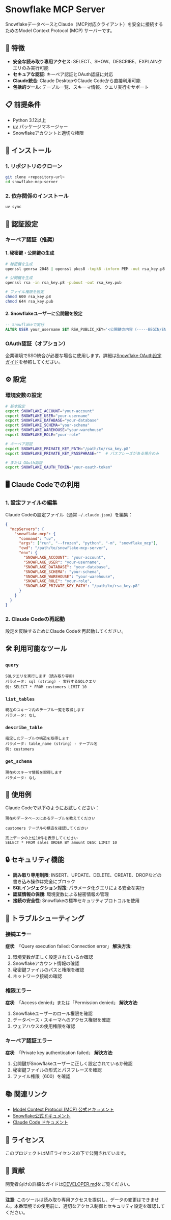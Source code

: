 # Snowflake MCP Server

SnowflakeデータベースとClaude（MCP対応クライアント）を安全に接続するためのModel Context Protocol (MCP) サーバーです。

## 🚀 特徴

- **安全な読み取り専用アクセス**: SELECT、SHOW、DESCRIBE、EXPLAINクエリのみ実行可能
- **セキュアな認証**: キーペア認証とOAuth認証に対応
- **Claude統合**: Claude DesktopやClaude Codeから直接利用可能
- **包括的ツール**: テーブル一覧、スキーマ情報、クエリ実行をサポート

## 📋 前提条件

- Python 3.12以上
- [uv](https://docs.astral.sh/uv/) パッケージマネージャー
- Snowflakeアカウントと適切な権限

## 🔧 インストール

### 1. リポジトリのクローン

```bash
git clone <repository-url>
cd snowflake-mcp-server
```

### 2. 依存関係のインストール

```bash
uv sync
```

## 🔐 認証設定

### キーペア認証（推奨）

#### 1. 秘密鍵・公開鍵の生成

```bash
# 秘密鍵を生成
openssl genrsa 2048 | openssl pkcs8 -topk8 -inform PEM -out rsa_key.p8 -nocrypt

# 公開鍵を生成
openssl rsa -in rsa_key.p8 -pubout -out rsa_key.pub

# ファイル権限を設定
chmod 600 rsa_key.p8
chmod 644 rsa_key.pub
```

#### 2. Snowflakeユーザーに公開鍵を設定

```sql
-- Snowflakeで実行
ALTER USER your_username SET RSA_PUBLIC_KEY='<公開鍵の内容（-----BEGIN/END部分を除く）>';
```

### OAuth認証（オプション）

企業環境でSSO統合が必要な場合に使用します。詳細は[Snowflake OAuth設定ガイド](https://docs.snowflake.com/en/user-guide/oauth)を参照してください。

## ⚙️ 設定

### 環境変数の設定

```bash
# 基本設定
export SNOWFLAKE_ACCOUNT="your-account"
export SNOWFLAKE_USER="your-username"
export SNOWFLAKE_DATABASE="your-database"
export SNOWFLAKE_SCHEMA="your-schema"
export SNOWFLAKE_WAREHOUSE="your-warehouse"
export SNOWFLAKE_ROLE="your-role"

# キーペア認証
export SNOWFLAKE_PRIVATE_KEY_PATH="/path/to/rsa_key.p8"
export SNOWFLAKE_PRIVATE_KEY_PASSPHRASE=""  # パスフレーズがある場合のみ

# または OAuth認証
export SNOWFLAKE_OAUTH_TOKEN="your-oauth-token"
```

## 🖥️ Claude Codeでの利用

### 1. 設定ファイルの編集

Claude Codeの設定ファイル（通常 `~/.claude.json`）を編集：

```json
{
  "mcpServers": {
    "snowflake-mcp": {
      "command": "uv",
      "args": ["run", "--frozen", "python", "-m", "snowflake_mcp"],
      "cwd": "/path/to/snowflake-mcp-server",
      "env": {
        "SNOWFLAKE_ACCOUNT": "your-account",
        "SNOWFLAKE_USER": "your-username",
        "SNOWFLAKE_DATABASE": "your-database",
        "SNOWFLAKE_SCHEMA": "your-schema",
        "SNOWFLAKE_WAREHOUSE": "your-warehouse",
        "SNOWFLAKE_ROLE": "your-role",
        "SNOWFLAKE_PRIVATE_KEY_PATH": "/path/to/rsa_key.p8"
      }
    }
  }
}
```

### 2. Claude Codeの再起動

設定を反映するためにClaude Codeを再起動してください。

## 🛠️ 利用可能なツール

### `query`
```
SQLクエリを実行します（読み取り専用）
パラメータ: sql (string) - 実行するSQLクエリ
例: SELECT * FROM customers LIMIT 10
```

### `list_tables`
```
現在のスキーマ内のテーブル一覧を取得します
パラメータ: なし
```

### `describe_table`
```
指定したテーブルの構造を取得します
パラメータ: table_name (string) - テーブル名
例: customers
```

### `get_schema`
```
現在のスキーマ情報を取得します
パラメータ: なし
```

## 📝 使用例

Claude Codeで以下のようにお試しください：

```
現在のデータベースにあるテーブルを教えてください
```

```
customers テーブルの構造を確認してください
```

```
売上データの上位10件を表示してください
SELECT * FROM sales ORDER BY amount DESC LIMIT 10
```

## 🔒 セキュリティ機能

- **読み取り専用制限**: INSERT、UPDATE、DELETE、CREATE、DROPなどの書き込み操作は完全にブロック
- **SQLインジェクション対策**: パラメータ化クエリによる安全な実行
- **認証情報の保護**: 環境変数による秘密情報の管理
- **接続の安全性**: Snowflakeの標準セキュリティプロトコルを使用

## 🚨 トラブルシューティング

### 接続エラー

**症状**: 「Query execution failed: Connection error」
**解決方法**:
1. 環境変数が正しく設定されているか確認
2. Snowflakeアカウント情報の確認
3. 秘密鍵ファイルのパスと権限を確認
4. ネットワーク接続の確認

### 権限エラー

**症状**: 「Access denied」または「Permission denied」
**解決方法**:
1. Snowflakeユーザーのロール権限を確認
2. データベース・スキーマへのアクセス権限を確認
3. ウェアハウスの使用権限を確認

### キーペア認証エラー

**症状**: 「Private key authentication failed」
**解決方法**:
1. 公開鍵がSnowflakeユーザーに正しく設定されているか確認
2. 秘密鍵ファイルの形式とパスフレーズを確認
3. ファイル権限（600）を確認

## 📚 関連リンク

- [Model Context Protocol (MCP) 公式ドキュメント](https://modelcontextprotocol.io/)
- [Snowflake公式ドキュメント](https://docs.snowflake.com/)
- [Claude Code ドキュメント](https://docs.anthropic.com/claude/docs/claude-code)

## 📄 ライセンス

このプロジェクトはMITライセンスの下で公開されています。

## 🤝 貢献

開発者向けの詳細なガイドは[DEVELOPER.md](./DEVELOPER.md)をご覧ください。

---

**注意**: このツールは読み取り専用アクセスを提供し、データの変更はできません。本番環境での使用前に、適切なアクセス制御とセキュリティ設定を確認してください。
